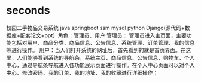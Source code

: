 # seconds
校园二手物品交易系统 java springboot ssm mysql  python Django(源代码+数据库+配套论文+ppt）角色：管理员、用户  管理员： 管理员进入主页面，主要功能包括对用户、商品分类、商品信息、公告信息、系统管理、订单管理、我的信息等进行操作。  用户：当人们打开系统的网址后，首先看到的就是首页界面。在这里，人们能够看到系统的导航条，系统主页、商品信息、公告信息、购物车、个人中心，通过导航条导航进入各功能展示页面进行操作。在个人中心页面可以对个人中心、修改密码、我的订单、我的地址、我的收藏进行详细操作；
